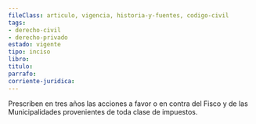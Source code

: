 ```yaml
---
fileClass: articulo, vigencia, historia-y-fuentes, codigo-civil
tags:
- derecho-civil
- derecho-privado
estado: vigente
tipo: inciso
libro:
titulo:
parrafo:
corriente-juridica:
---
```

Prescriben en tres años las acciones a favor o en contra del Fisco y de las Municipalidades provenientes de toda clase de impuestos.